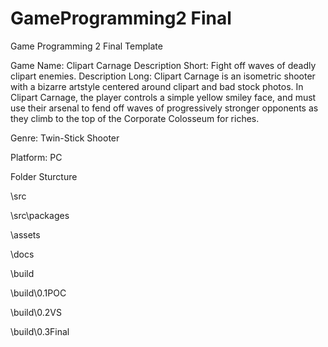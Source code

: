 # GameProgramming2 Final
 Game Programming 2 Final Template

Game Name: Clipart Carnage
Description Short: Fight off waves of deadly clipart enemies.
Description Long: Clipart Carnage is an isometric shooter with a bizarre artstyle centered around clipart and bad stock photos. In Clipart Carnage, the player controls a simple yellow smiley face, and must use their arsenal to fend off waves of progressively stronger opponents as they climb to the top of the Corporate Colosseum for riches.

Genre: Twin-Stick Shooter

Platform: PC

Folder Sturcture

\src

\src\packages

\assets

\docs

\build

\build\0.1POC

\build\0.2VS

\build\0.3Final
